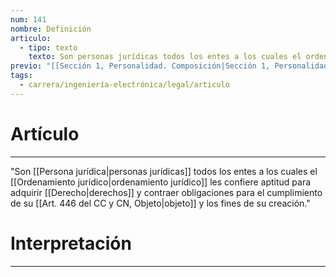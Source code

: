```yaml
---
num: 141
nombre: Definición
articulo:
  - tipo: texto
    texto: Son personas jurídicas todos los entes a los cuales el ordenamiento jurídico les confiere aptitud para adquirir derechos y contraer obligaciones para el cumplimiento de su objeto y los fines de su creación.
previo: "[[Sección 1, Personalidad. Composición|Sección 1, Personalidad. Composición]]"
tags:
  - carrera/ingeniería-electrónica/legal/articulo
---
```

# Artículo
---
"Son [[Persona jurídica|personas jurídicas]] todos los entes a los cuales el [[Ordenamiento jurídico|ordenamiento jurídico]] les confiere aptitud para adquirir [[Derecho|derechos]] y contraer obligaciones para el cumplimiento de su [[Art. 446 del CC y CN, Objeto|objeto]] y los fines de su creación."

# Interpretación
---
